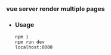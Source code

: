 ### vue server render multiple pages
   * ### Usage
      `npm i`   
      `npm run dev`   
      `localhost:8080`